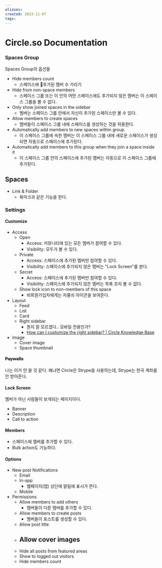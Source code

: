```yaml
---
aliases: 
created: 2023-11-07
tags: 
---
```



# Circle.so Documentation

### Spaces Group
Spaces Group의 옵션들
- Hide members count
	- 스페이스에 추가된 멤버 수 가리기
- Hide from non-space members
	- 스페이스 그룹 또는 이 안의 어떤 스페이스에도 추가되지 않은 멤버는 이 스페이스 그룹을 볼 수 없다. 
- Only show joined spaces in the sidebar 
	- 멤버는 스페이스 그룹 안에서 자신이 추가된 스페이스만 볼 수 있다. 
- Allow members to create spaces
	- 멤버들이 스페이스 그룹 내에 스페이스를 생성하는 것을 허용한다. 
- Automatically add members to new spaces within group
	- 이 스페이스 그룹에 속한 멤버는 이 스페이스 그룹 내에 새로운 스페이스가 생성되면 자동으로 스페이스에 추가된다. 
- Automatically add members to this group when they join a space inside it
	- 이 스페이스 그룹 안의 스페이스에 추가된 멤버는 자동으로 이 스페이스 그룹에 추가된다. 

## Spaces
- Link & Folder
	- 북마크과 같은 기능을 한다. 
### Settings
#### Customize
- Access
	- Open
		- Access: 커뮤니티에 있는 모든 멤버가 참여할 수 있다. 
		- Visibility: 모두가 볼 수 있다. 
	- Private
		- Access: 스페이스에 추가된 멤버만 참여할 수 있다. 
		- Visibility: 스페이스에 추가되지 않은 멤버는 "Lock Screen"를 본다. 
	- Secret
		- Access: 스페이스에 추가된 멤버만 참여할 수 있다. 
		- Visibility: 스페이스에 추가되지 않은 멤버는 목록 조차 볼 수 없다. 
	- Show lock icon to non-members of this space
		- 비회원가입자에게는 자물쇠 아이콘을 보여준다. 
- Layout
	- Feed
	- List
	- Card
	- Right sidebar
		- 뭔지 잘 모르겠다.. 모바일 전용인가?
		- [How can I customize the right sidebar? | Circle Knowledge Base](https://help.circle.so/c/space-groups-spaces/how-can-i-customize-the-right-sidebar)
- Image
	- Cover image
	- Space thumbnail
#### ~~Paywalls~~
나는 이거 안 쓸 것 같다. 
왜냐면 Circle은 Strype을 사용하는데, Strype는 한국 계좌를 안 받아준다. 
#### Lock Screen
멤버가 아닌 사람들이 보게되는 페이지이다. 
- Banner
- Description
- Call to action

#### Members
- 스페이스에 멤버를 추가할 수 있다. 
- Bulk action도 가능하다.
#### Options
- New post Notifications
	- Email
	- In-app
		- 웹페이지(앱) 상단에 알림에 표시가 뜬다. 
	- Mobile
- Permissions
	- Allow members to add others
		- 멤버들이 다른 멤버를 추가할 수 있다. 
	- Allow members to create posts
		- 멤버들이 포스트를 생성할 수 있다. 
	- Allow post title 
	- Allow cover images 
		- 
	- Hide all posts from featured areas 
	- Show to logged out visitors 
	- Hide members count